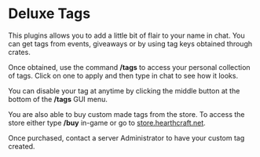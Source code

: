 # Deluxe Tags

This plugins allows you to add a little bit of flair to your name in chat. You can get tags from events, giveaways or by using tag keys obtained through crates.

Once obtained, use the command **/tags** to access your personal collection of tags. Click on one to apply and then type in chat to see how it looks.

You can disable your tag at anytime by clicking the middle button at the bottom of the **/tags** GUI menu.

You are also able to buy custom made tags from the store. To access the store either type **/buy** in-game or go to [store.hearthcraft.net](
https://store.hearthcraft.net).

Once purchased, contact a server Administrator to have your custom tag created.

